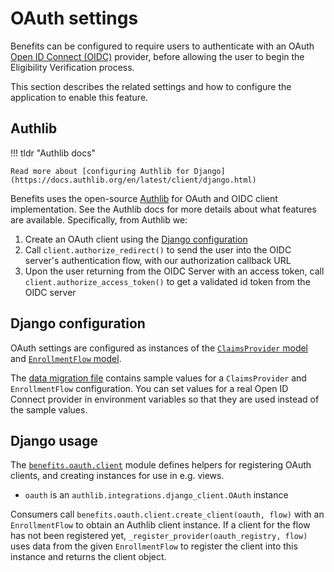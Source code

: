 # OAuth settings

Benefits can be configured to require users to authenticate with an OAuth [Open ID Connect (OIDC)](https://openid.net/connect/)
provider, before allowing the user to begin the Eligibility Verification process.

This section describes the related settings and how to configure the application to enable this feature.

## Authlib

!!! tldr "Authlib docs"

    Read more about [configuring Authlib for Django](https://docs.authlib.org/en/latest/client/django.html)

Benefits uses the open-source [Authlib](https://authlib.org/) for OAuth and OIDC client implementation. See the Authlib docs
for more details about what features are available. Specifically, from Authlib we:

1. Create an OAuth client using the [Django configuration](#django-configuration)
1. Call `client.authorize_redirect()` to send the user into the OIDC server's authentication flow, with our authorization
   callback URL
1. Upon the user returning from the OIDC Server with an access token, call `client.authorize_access_token()` to get a validated
   id token from the OIDC server

## Django configuration

OAuth settings are configured as instances of the [`ClaimsProvider` model](../development/models-migrations.md) and [`EnrollmentFlow` model](../development/models-migrations.md).

The [data migration file](./data.md) contains sample values for a `ClaimsProvider` and `EnrollmentFlow` configuration. You can set values for a real Open ID Connect provider in environment variables so that they are used instead of the sample values.

## Django usage

The [`benefits.oauth.client`][oauth-client] module defines helpers for registering OAuth clients, and creating instances for
use in e.g. views.

- `oauth` is an `authlib.integrations.django_client.OAuth` instance

Consumers call `benefits.oauth.client.create_client(oauth, flow)` with an `EnrollmentFlow` to obtain an Authlib client
instance. If a client for the flow has not been registered yet, `_register_provider(oauth_registry, flow)` uses data from the
given `EnrollmentFlow` to register the client into this instance and returns the client object.

[oauth-client]: https://github.com/cal-itp/benefits/blob/main/benefits/oauth/client.py
